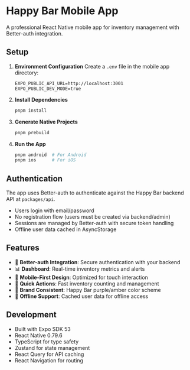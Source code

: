 # Happy Bar Mobile App

A professional React Native mobile app for inventory management with Better-auth integration.

## Setup

1. **Environment Configuration**
   Create a `.env` file in the mobile app directory:
   ```
   EXPO_PUBLIC_API_URL=http://localhost:3001
   EXPO_PUBLIC_DEV_MODE=true
   ```

2. **Install Dependencies**
   ```bash
   pnpm install
   ```

3. **Generate Native Projects**
   ```bash
   pnpm prebuild
   ```

4. **Run the App**
   ```bash
   pnpm android  # For Android
   pnpm ios      # For iOS
   ```

## Authentication

The app uses Better-auth to authenticate against the Happy Bar backend API at `packages/api`. 

- Users login with email/password
- No registration flow (users must be created via backend/admin)
- Sessions are managed by Better-auth with secure token handling
- Offline user data cached in AsyncStorage

## Features

- 🔐 **Better-auth Integration**: Secure authentication with your backend
- 📊 **Dashboard**: Real-time inventory metrics and alerts
- 📱 **Mobile-First Design**: Optimized for touch interaction
- 🎯 **Quick Actions**: Fast inventory counting and management
- 🎨 **Brand Consistent**: Happy Bar purple/amber color scheme
- 📶 **Offline Support**: Cached user data for offline access

## Development

- Built with Expo SDK 53
- React Native 0.79.6
- TypeScript for type safety
- Zustand for state management
- React Query for API caching
- React Navigation for routing